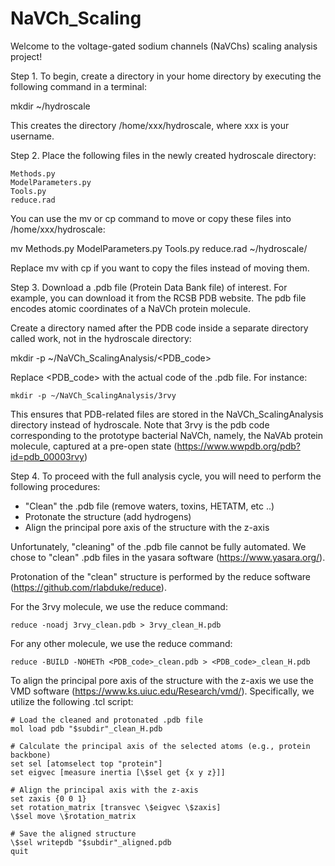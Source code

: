 # NaVCh_Scaling

Welcome to the voltage-gated sodium channels (NaVChs) scaling analysis project!

Step 1. To begin, create a directory in your home directory by executing the following command in a terminal:

mkdir ~/hydroscale

This creates the directory /home/xxx/hydroscale, where xxx is your username.

Step 2. Place the following files in the newly created hydroscale directory:

    Methods.py
    ModelParameters.py
    Tools.py
    reduce.rad

You can use the mv or cp command to move or copy these files into /home/xxx/hydroscale:

mv Methods.py ModelParameters.py Tools.py reduce.rad ~/hydroscale/

Replace mv with cp if you want to copy the files instead of moving them.

Step 3. Download a .pdb file (Protein Data Bank file) of interest. For example, you can download it from the RCSB PDB website. The pdb file encodes atomic coordinates of a NaVCh protein molecule.

Create a directory named after the PDB code inside a separate directory called work, not in the hydroscale directory:

mkdir -p ~/NaVCh_ScalingAnalysis/<PDB_code>

Replace <PDB_code> with the actual code of the .pdb file. For instance:

    mkdir -p ~/NaVCh_ScalingAnalysis/3rvy
    
This ensures that PDB-related files are stored in the NaVCh_ScalingAnalysis directory instead of hydroscale. Note that 3rvy is the pdb code corresponding to the prototype bacterial NaVCh, namely, the NaVAb protein molecule, captured at a pre-open state (https://www.wwpdb.org/pdb?id=pdb_00003rvy)

Step 4. To proceed with the full analysis cycle, you will need to perform the following procedures: 
- "Clean" the .pdb file (remove waters, toxins, HETATM, etc ..)
- Protonate the structure (add hydrogens)
- Align the principal pore axis of the structure with the z-axis

Unfortunately, "cleaning" of the .pdb file cannot be fully automated. We chose to "clean" .pdb files in the yasara software (https://www.yasara.org/).

Protonation of the "clean" structure is performed by the reduce software (https://github.com/rlabduke/reduce). 

For the 3rvy molecule, we use the reduce command: 

    reduce -noadj 3rvy_clean.pdb > 3rvy_clean_H.pdb

For any other molecule, we use the reduce command:

    reduce -BUILD -NOHETh <PDB_code>_clean.pdb > <PDB_code>_clean_H.pdb 

To align the principal pore axis of the structure with the z-axis we use the VMD software (https://www.ks.uiuc.edu/Research/vmd/).
Specifically, we utilize the following .tcl script:
    
    # Load the cleaned and protonated .pdb file
    mol load pdb "$subdir"_clean_H.pdb

    # Calculate the principal axis of the selected atoms (e.g., protein backbone)
    set sel [atomselect top "protein"]
    set eigvec [measure inertia [\$sel get {x y z}]]

    # Align the principal axis with the z-axis
    set zaxis {0 0 1}
    set rotation_matrix [transvec \$eigvec \$zaxis]
    \$sel move \$rotation_matrix

    # Save the aligned structure
    \$sel writepdb "$subdir"_aligned.pdb
    quit






